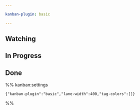```yaml
---

kanban-plugin: basic

---
```


## Watching


## In Progress



## Done





%% kanban:settings
```
{"kanban-plugin":"basic","lane-width":400,"tag-colors":[]}
```
%%